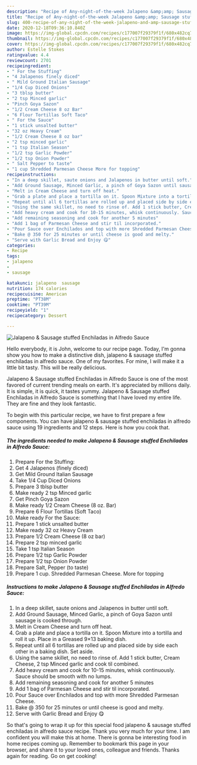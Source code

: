 ```yaml
---
description: "Recipe of Any-night-of-the-week Jalapeno &amp;amp; Sausage stuffed Enchiladas in Alfredo Sauce"
title: "Recipe of Any-night-of-the-week Jalapeno &amp;amp; Sausage stuffed Enchiladas in Alfredo Sauce"
slug: 400-recipe-of-any-night-of-the-week-jalapeno-and-amp-sausage-stuffed-enchiladas-in-alfredo-sauce
date: 2020-12-18T09:36:10.840Z
image: https://img-global.cpcdn.com/recipes/c177007f29379f1f/680x482cq70/jalapeno-sausage-stuffed-enchiladas-in-alfredo-sauce-recipe-main-photo.jpg
thumbnail: https://img-global.cpcdn.com/recipes/c177007f29379f1f/680x482cq70/jalapeno-sausage-stuffed-enchiladas-in-alfredo-sauce-recipe-main-photo.jpg
cover: https://img-global.cpcdn.com/recipes/c177007f29379f1f/680x482cq70/jalapeno-sausage-stuffed-enchiladas-in-alfredo-sauce-recipe-main-photo.jpg
author: Estelle Stokes
ratingvalue: 4.4
reviewcount: 2701
recipeingredient:
- " For the Stuffing"
- "4 Jalapenos finely diced"
- " Mild Ground Italian Sausage"
- "1/4 Cup Diced Onions"
- "3 tblsp butter"
- "2 tsp Minced garlic"
- "Pinch Goya Sazon"
- "1/2 Cream Cheese 8 oz Bar"
- "6 Flour Tortillas Soft Taco"
- " For the Sauce"
- "1 stick unsalted butter"
- "32 oz Heavy Cream"
- "1/2 Cream Cheese 8 oz bar"
- "2 tsp minced garlic"
- "1 tsp Italian Season"
- "1/2 tsp Garlic Powder"
- "1/2 tsp Onion Powder"
- " Salt Pepper to taste"
- "1 cup Shredded Parmesan Cheese More for topping"
recipeinstructions:
- "In a deep skillet, saute onions and Jalapenos in butter until soft."
- "Add Ground Sausage, Minced Garlic, a pinch of Goya Sazon until sausage is cooked through."
- "Melt in Cream Cheese and turn off heat."
- "Grab a plate and place a tortilla on it. Spoon Mixture into a tortilla and roll it up. Place in a Greased 9×13 baking dish."
- "Repeat until all 6 tortillas are rolled up and placed side by side each other in a baking dish. Set aside."
- "Using the same skillet, no need to rinse of. Add 1 stick butter, Cream Cheese, 2 tsp Minced garlic and cook til combined."
- "Add heavy cream and cook for 10-15 minutes, whisk continuously. Sauce should be smooth with no lumps."
- "Add remaining seasoning and cook for another 5 minutes"
- "Add 1 bag of Parmesan Cheese and stir til incorporated."
- "Pour Sauce over Enchilados and top with more Shredded Parmesan Cheese."
- "Bake @ 350 for 25 minutes or until cheese is good and melty."
- "Serve with Garlic Bread and Enjoy 😋"
categories:
- Recipe
tags:
- jalapeno
- 
- sausage

katakunci: jalapeno  sausage 
nutrition: 174 calories
recipecuisine: American
preptime: "PT38M"
cooktime: "PT39M"
recipeyield: "1"
recipecategory: Dessert

---
```



![Jalapeno &amp; Sausage stuffed Enchiladas in Alfredo Sauce](https://img-global.cpcdn.com/recipes/c177007f29379f1f/680x482cq70/jalapeno-sausage-stuffed-enchiladas-in-alfredo-sauce-recipe-main-photo.jpg)

Hello everybody, it is John, welcome to our recipe page. Today, I'm gonna show you how to make a distinctive dish, jalapeno &amp; sausage stuffed enchiladas in alfredo sauce. One of my favorites. For mine, I will make it a little bit tasty. This will be really delicious.

Jalapeno &amp; Sausage stuffed Enchiladas in Alfredo Sauce is one of the most favored of current trending meals on earth. It's appreciated by millions daily. It is simple, it is quick, it tastes yummy. Jalapeno &amp; Sausage stuffed Enchiladas in Alfredo Sauce is something that I have loved my entire life. They are fine and they look fantastic.




To begin with this particular recipe, we have to first prepare a few components. You can have jalapeno &amp; sausage stuffed enchiladas in alfredo sauce using 19 ingredients and 12 steps. Here is how you cook that.

<!--inarticleads1-->

##### The ingredients needed to make Jalapeno &amp; Sausage stuffed Enchiladas in Alfredo Sauce:

1. Prepare  For the Stuffing:
1. Get 4 Jalapenos (finely diced)
1. Get  Mild Ground Italian Sausage
1. Take 1/4 Cup Diced Onions
1. Prepare 3 tblsp butter
1. Make ready 2 tsp Minced garlic
1. Get Pinch Goya Sazon
1. Make ready 1/2 Cream Cheese (8 oz. Bar)
1. Prepare 6 Flour Tortillas (Soft Taco)
1. Make ready  For the Sauce:
1. Prepare 1 stick unsalted butter
1. Make ready 32 oz Heavy Cream
1. Prepare 1/2 Cream Cheese (8 oz bar)
1. Prepare 2 tsp minced garlic
1. Take 1 tsp Italian Season
1. Prepare 1/2 tsp Garlic Powder
1. Prepare 1/2 tsp Onion Powder
1. Prepare  Salt, Pepper (to taste)
1. Prepare 1 cup. Shredded Parmesan Cheese. More for topping




<!--inarticleads2-->

##### Instructions to make Jalapeno &amp; Sausage stuffed Enchiladas in Alfredo Sauce:

1. In a deep skillet, saute onions and Jalapenos in butter until soft.
1. Add Ground Sausage, Minced Garlic, a pinch of Goya Sazon until sausage is cooked through.
1. Melt in Cream Cheese and turn off heat.
1. Grab a plate and place a tortilla on it. Spoon Mixture into a tortilla and roll it up. Place in a Greased 9×13 baking dish.
1. Repeat until all 6 tortillas are rolled up and placed side by side each other in a baking dish. Set aside.
1. Using the same skillet, no need to rinse of. Add 1 stick butter, Cream Cheese, 2 tsp Minced garlic and cook til combined.
1. Add heavy cream and cook for 10-15 minutes, whisk continuously. Sauce should be smooth with no lumps.
1. Add remaining seasoning and cook for another 5 minutes
1. Add 1 bag of Parmesan Cheese and stir til incorporated.
1. Pour Sauce over Enchilados and top with more Shredded Parmesan Cheese.
1. Bake @ 350 for 25 minutes or until cheese is good and melty.
1. Serve with Garlic Bread and Enjoy 😋




So that's going to wrap it up for this special food jalapeno &amp; sausage stuffed enchiladas in alfredo sauce recipe. Thank you very much for your time. I am confident you will make this at home. There is gonna be interesting food in home recipes coming up. Remember to bookmark this page in your browser, and share it to your loved ones, colleague and friends. Thanks again for reading. Go on get cooking!
